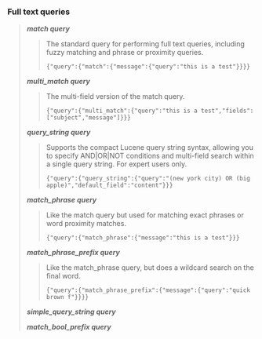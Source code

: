 ### Full text queries 

> 
> ***match query***
> 
>> 
>> The standard query for performing full text queries, including fuzzy matching and phrase or proximity queries.
>> 
>> `{"query":{"match":{"message":{"query":"this is a test"}}}}`
>> 
>
> ***multi_match query***
> 
>> 
>> The multi-field version of the match query.
>> 
>> `{"query":{"multi_match":{"query":"this is a test","fields":["subject","message"]}}}`
>> 
>
> ***query_string query***
> 
>> 
>> Supports the compact Lucene query string syntax, allowing you to specify AND|OR|NOT conditions and multi-field search within a single query string. For expert users only.
>> 
>> `{"query":{"query_string":{"query":"(new york city) OR (big apple)","default_field":"content"}}}`
>> 
> 
> ***match_phrase query***
> 
>> 
>> Like the match query but used for matching exact phrases or word proximity matches.
>> 
>> `{"query":{"match_phrase":{"message":"this is a test"}}}`
>> 
> 
> ***match_phrase_prefix query***
> 
>> 
>> Like the match_phrase query, but does a wildcard search on the final word.
>> 
>> `{"query":{"match_phrase_prefix":{"message":{"query":"quick brown f"}}}}`
>> 
> 
> ***simple_query_string query***
> 
> ***match_bool_prefix query***
> 

